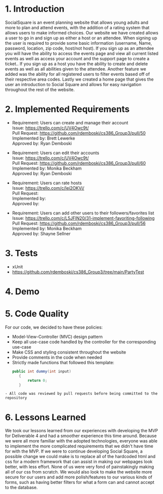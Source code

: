 # 1. Introduction
SocialSquare is an event planning website that allows young adults and more to plan and
attend events, with the addition of a rating system that allows users to make informed
choices. Our website we have created allows a user to go in and sign up as either a host or an
attendee. When signing up the user is required to provide some basic information
(username, Name, password, location, zip code, host/not host). If you sign up as an
attendee you will have the ability to access the events page and view all current listed
events as well as access your account and the support page to create a ticket.. If you sign
up as a host you have the ability to create and delete events as well as all abilities given to
the attendee. Another feature we added was the ability for all registered users to filter events based off of their respective area codes. Lastly we created a home page that gives the user an introduction to Social Square and allows for easy navigation throughout the rest of the website.

# 2. Implemented Requirements
- Requirement: Users can create and manage their account \
 Issue: https://trello.com/c/UV4Owc9t/ \
 Pull Request: https://github.com/rdemboski/cs386_Group3/pull/50 \
 Implemented by: Brett Lewerke \
 Approved by: Ryan Demboski

- Requirement: Users can edit their accounts \
 Issue: https://trello.com/c/UV4Owc9t/ \
 Pull Request: https://github.com/rdemboski/cs386_Group3/pull/60 \
 Implemented by: Monika Beckham \
 Approved by: Ryan Demboski

- Requirement: Users can rate hosts \
 Issue: https://trello.com/c/Iei2OKVi/ \
 Pull Request: \
 Implemented by: \
 Approved by: 

- Requirement: Users can add other users to their followers/favorites list \
 Issue: https://trello.com/c/L5JFlN20/31-implement-favoriting-following \
 Pull Request: https://github.com/rdemboski/cs386_Group3/pull/56 \
 Implemented by: Monika Beckham \
 Approved by: Shayne Sellner

# 3. Tests
- xUnit
- https://github.com/rdemboski/cs386_Group3/tree/main/PartyTest



# 4. Demo



# 5. Code Quality
For our code, we decided to have these policies:
   - Model-View-Controller (MVC) design pattern
   - Keep all use-case code handled by the controller for the corresponding use-case
   - Make CSS and styling consistent throughout the website
   - Provide comments in the code when needed
   - Strictly made functions that followed this template:
      ```c#
      public int dummy(int input)
         {
             return 0;
         }
      ```
    - All code was reviewed by pull requests before being committed to the repository


# 6. Lessons Learned
We took our lessons learned from our experiences with developing the MVP for Deliverable 4 and had a smoother experience this time around. Because we were all more familiar with the adopted technologies, everyone was able to implement the more complicated requirements that we didn't have time for with the MVP. If we were to continue developing Social Square, a possible change we could make is to replace all of the hardcoded html and css for a modern framework that can assist in making our webpages look better, with less effort. None of us were very fond of painstakingly making all of our css from scratch. We would also look to make the website more secure for our users and add more polish/features to our various kinds of forms, such as having better filters for what a form can and cannot accept to the database.